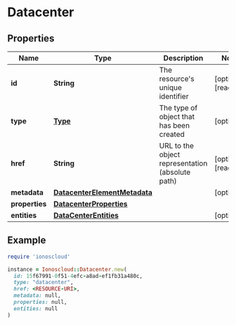 # Datacenter

## Properties

| Name | Type | Description | Notes |
| ---- | ---- | ----------- | ----- |
| **id** | **String** | The resource&#39;s unique identifier | [optional][readonly] |
| **type** | [**Type**](Type.md) | The type of object that has been created | [optional] |
| **href** | **String** | URL to the object representation (absolute path) | [optional][readonly] |
| **metadata** | [**DatacenterElementMetadata**](DatacenterElementMetadata.md) |  | [optional] |
| **properties** | [**DatacenterProperties**](DatacenterProperties.md) |  |  |
| **entities** | [**DataCenterEntities**](DataCenterEntities.md) |  | [optional] |

## Example

```ruby
require 'ionoscloud'

instance = Ionoscloud::Datacenter.new(
  id: 15f67991-0f51-4efc-a8ad-ef1fb31a480c,
  type: "datacenter",
  href: <RESOURCE-URI>,
  metadata: null,
  properties: null,
  entities: null
)
```

